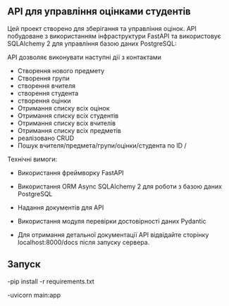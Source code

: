 
## API для управління оцiнками студентiв

Цей проект створено для зберігання та управління оцiнок. API побудоване з використанням інфраструктури FastAPI та використовує SQLAlchemy 2 для управління базою даних PostgreSQL:

API дозволяє виконувати наступні дії з контактами

- Створення нового предмету
- Створення групи
- створення вчителя
- створення студента
- створення оцiнки
- Отримання списку всіх оцiнок
- Отримання списку всіх студентiв
- Отримання списку всіх вчителiв
- Отримання списку всіх предметiв
- реалiзовано CRUD 
- Пошук вчителя/предмета/групи/оцiнки/студента по ID
/

Технічні вимоги:

- Використання фреймворку FastAPI
- Використання ORM Async SQLAlchemy 2 для роботи з базою даних PostgreSQL
- Надання документів для API
- Використання модуля перевірки достовірності даних Pydantic

- Для отримання детальної документації API відвідайте сторінку localhost:8000/docs після запуску сервера.


## Запуск 
-pip install -r requirements.txt

-uvicorn main:app

